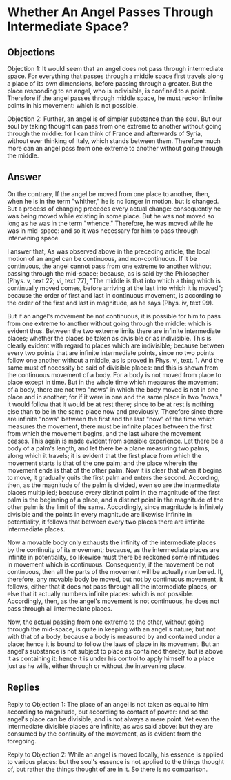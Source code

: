 # Whether An Angel Passes Through Intermediate Space?

## Objections

Objection 1: It would seem that an angel does not pass through intermediate space. For everything that passes through a middle space first travels along a place of its own dimensions, before passing through a greater. But the place responding to an angel, who is indivisible, is confined to a point. Therefore if the angel passes through middle space, he must reckon infinite points in his movement: which is not possible.

Objection 2: Further, an angel is of simpler substance than the soul. But our soul by taking thought can pass from one extreme to another without going through the middle: for I can think of France and afterwards of Syria, without ever thinking of Italy, which stands between them. Therefore much more can an angel pass from one extreme to another without going through the middle.

## Answer

On the contrary, If the angel be moved from one place to another, then, when he is in the term "whither," he is no longer in motion, but is changed. But a process of changing precedes every actual change: consequently he was being moved while existing in some place. But he was not moved so long as he was in the term "whence." Therefore, he was moved while he was in mid-space: and so it was necessary for him to pass through intervening space.

I answer that, As was observed above in the preceding article, the local motion of an angel can be continuous, and non-continuous. If it be continuous, the angel cannot pass from one extreme to another without passing through the mid-space; because, as is said by the Philosopher (Phys. v, text 22; vi, text 77), "The middle is that into which a thing which is continually moved comes, before arriving at the last into which it is moved"; because the order of first and last in continuous movement, is according to the order of the first and last in magnitude, as he says (Phys. iv, text 99).

But if an angel's movement be not continuous, it is possible for him to pass from one extreme to another without going through the middle: which is evident thus. Between the two extreme limits there are infinite intermediate places; whether the places be taken as divisible or as indivisible. This is clearly evident with regard to places which are indivisible; because between every two points that are infinite intermediate points, since no two points follow one another without a middle, as is proved in Phys. vi, text. 1. And the same must of necessity be said of divisible places: and this is shown from the continuous movement of a body. For a body is not moved from place to place except in time. But in the whole time which measures the movement of a body, there are not two "nows" in which the body moved is not in one place and in another; for if it were in one and the same place in two "nows," it would follow that it would be at rest there; since to be at rest is nothing else than to be in the same place now and previously. Therefore since there are infinite "nows" between the first and the last "now" of the time which measures the movement, there must be infinite places between the first from which the movement begins, and the last where the movement ceases. This again is made evident from sensible experience. Let there be a body of a palm's length, and let there be a plane measuring two palms, along which it travels; it is evident that the first place from which the movement starts is that of the one palm; and the place wherein the movement ends is that of the other palm. Now it is clear that when it begins to move, it gradually quits the first palm and enters the second. According, then, as the magnitude of the palm is divided, even so are the intermediate places multiplied; because every distinct point in the magnitude of the first palm is the beginning of a place, and a distinct point in the magnitude of the other palm is the limit of the same. Accordingly, since magnitude is infinitely divisible and the points in every magnitude are likewise infinite in potentiality, it follows that between every two places there are infinite intermediate places.

Now a movable body only exhausts the infinity of the intermediate places by the continuity of its movement; because, as the intermediate places are infinite in potentiality, so likewise must there be reckoned some infinitudes in movement which is continuous. Consequently, if the movement be not continuous, then all the parts of the movement will be actually numbered. If, therefore, any movable body be moved, but not by continuous movement, it follows, either that it does not pass through all the intermediate places, or else that it actually numbers infinite places: which is not possible. Accordingly, then, as the angel's movement is not continuous, he does not pass through all intermediate places.

Now, the actual passing from one extreme to the other, without going through the mid-space, is quite in keeping with an angel's nature; but not with that of a body, because a body is measured by and contained under a place; hence it is bound to follow the laws of place in its movement. But an angel's substance is not subject to place as contained thereby, but is above it as containing it: hence it is under his control to apply himself to a place just as he wills, either through or without the intervening place.

## Replies

Reply to Objection 1: The place of an angel is not taken as equal to him according to magnitude, but according to contact of power: and so the angel's place can be divisible, and is not always a mere point. Yet even the intermediate divisible places are infinite, as was said above: but they are consumed by the continuity of the movement, as is evident from the foregoing.

Reply to Objection 2: While an angel is moved locally, his essence is applied to various places: but the soul's essence is not applied to the things thought of, but rather the things thought of are in it. So there is no comparison.